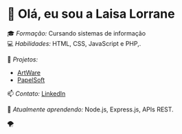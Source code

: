 # 👋 Olá, eu sou a Laisa Lorrane



🎓 *Formação:* Cursando sistemas de informação  
💻 *Habilidades:* HTML, CSS, JavaScript e PHP,.

📂 *Projetos:*  
- [ArtWare]()
- [PapelSoft]()


📫 *Contato:* 
[LinkedIn](www.linkedin.com/in/laisa-silva-0173aa1a7)





🚀 *Atualmente aprendendo:* Node.js, Express.js, APIs REST.

🌪 
